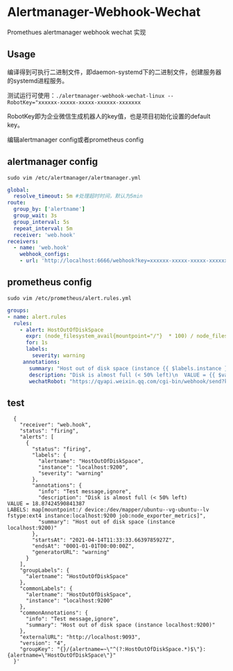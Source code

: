 # Alertmanager-Webhook-Wechat
Promethues alertmanager webhook wechat 实现

## Usage
编译得到可执行二进制文件，即daemon-systemd下的二进制文件，创建服务器的systemd进程服务。

测试运行可使用：```./alertmanager-webhook-wechat-linux --RobotKey="xxxxxx-xxxxx-xxxxx-xxxxxx-xxxxxxx```

RobotKey即为企业微信生成机器人的key值，也是项目初始化设置的default key。

编辑alertmanager config或者prometheus config

## alertmanager config
```shell
sudo vim /etc/alertmanager/alertmanager.yml
```
```yaml 
global:
  resolve_timeout: 5m #处理超时时间，默认为5min
route:
  group_by: ['alertname']
  group_wait: 3s
  group_interval: 5s
  repeat_interval: 5m
  receiver: 'web.hook'
receivers:
  - name: 'web.hook'
    webhook_configs:
    - url: 'http://localhost:6666/webhook?key=xxxxxx-xxxxx-xxxxx-xxxxxx-xxxxxxx'
```

## prometheus config
```shell
sudo vim /etc/prometheus/alert.rules.yml
```
```yaml
groups:
- name: alert.rules
  rules:
    - alert: HostOutOfDiskSpace
      expr: (node_filesystem_avail{mountpoint="/"}  * 100) / node_filesystem_size{mountpoint="/"} < 50
      for: 1s
      labels:
        severity: warning
     annotations:
       summary: "Host out of disk space (instance {{ $labels.instance }})"
       description: "Disk is almost full (< 50% left)\n  VALUE = {{ $value }}\n  LABELS: {{ $labels }}"
       wechatRobot: "https://qyapi.weixin.qq.com/cgi-bin/webhook/send?key=9a81393c-a141-4920-9e19-169a445db908"
```

## test
```curl 'http://127.0.0.1:6666/webhook'  -H 'Content-Type: application/json'    -d '
  {
    "receiver": "web.hook",
    "status": "firing",
    "alerts": [
      {
        "status": "firing",
        "labels": {
          "alertname": "HostOutOfDiskSpace",
          "instance": "localhost:9200",
          "severity": "warning"
        },
        "annotations": {
          "info": "Test message,ignore",
          "description": "Disk is almost full (< 50% left)
VALUE = 18.87424590841387
LABELS: map[mountpoint:/ device:/dev/mapper/ubuntu--vg-ubuntu--lv fstype:ext4 instance:localhost:9200 job:node_exporter_metrics]",
          "summary": "Host out of disk space (instance localhost:9200)"
        },
        "startsAt": "2021-04-14T11:33:33.6639785927Z",
        "endsAt": "0001-01-01T00:00:00Z",
        "generatorURL": "warning"
      }
    ],
    "groupLabels": {
      "alertname": "HostOutOfDiskSpace"
    },
    "commonLabels": {
      "alertname": "HostOutOfDiskSpace",
      "instance": "localhost:9200"
    },
    "commonAnnotations": {
      "info": "Test message,ignore",
      "summary": "Host out of disk space (instance localhost:9200)"
    },
    "externalURL": "http://localhost:9093",
    "version": "4",
    "groupKey": "{}/{alertname=~\"^(?:HostOutOfDiskSpace.*)$\"}:{alertname=\"HostOutOfDiskSpace\"}"
  }'
```
